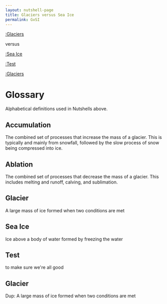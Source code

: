 ```yaml
---
layout: nutshell-page
title: Glaciers versus Sea Ice
permalink: GvSI
---
```


[:Glaciers](#glacier)

versus

[:Sea Ice](#seaice)

[:Test](#test)

[:Glaciers](#glacier)

# Glossary
Alphabetical definitions used in Nutshells above.

## Accumulation
The combined set of processes that increase the mass of a glacier. This is typically and mainly from snowfall, followed by the slow process of snow being compressed into ice.

## Ablation
The combined set of processes that decrease the mass of a glacier. This includes melting and runoff, calving, and sublimation.

## Glacier
A large mass of ice formed when two conditions are met

## Sea Ice
Ice above a body of water formed by freezing the water

## Test
to make sure we're all good

## Glacier
Dup: A large mass of ice formed when two conditions are met

